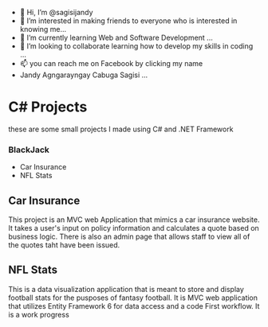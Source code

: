 - 👋 Hi, I’m @sagisijandy
- 👀 I’m interested in  making friends to everyone who is interested in knowing me...
- 🌱 I’m currently learning Web and Software Development ...
- 💞️ I’m looking to collaborate learning how to develop my skills in coding ...
- 📫 you can reach me on Facebook by clicking my name
- Jandy Agngarayngay Cabuga Sagisi  ...

<!---
sagisijandy/sagisijandy is a ✨ special ✨ repository because its `README.md` (this file) appears on your GitHub profile.
You can click the Preview link to take a look at your changes.
--->

# C# Projects
these are some small projects I made using C# and .NET Framework

### BlackJack
* Car Insurance
* NFL Stats

## Car Insurance

This project is an MVC web Application that mimics a car insurance website. It takes a user's input
on policy information and calculates a quote based on business logic. There is also an admin 
page that allows staff to view all of the quotes taht have been issued.

## NFL Stats

This is a data visualization application that is meant to store and display football stats for the
pusposes of fantasy football. It is MVC web application that utilizes Entity Framework 6 for 
data access and a code First workflow. It is a work progress





